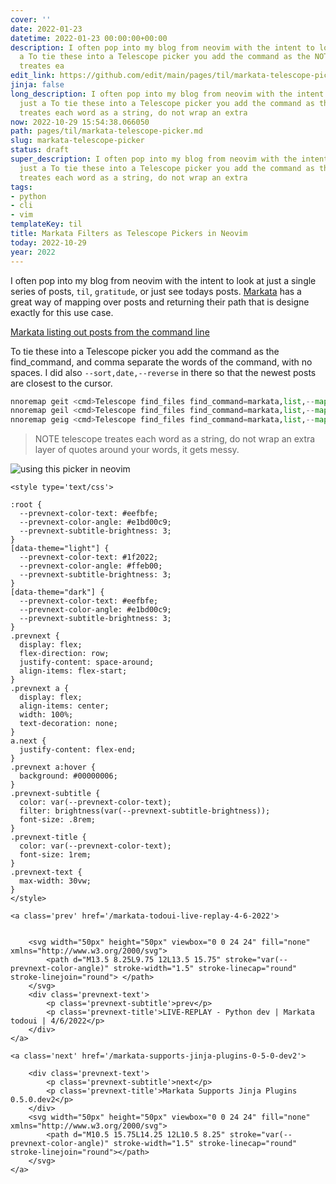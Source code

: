 ```yaml
---
cover: ''
date: 2022-01-23
datetime: 2022-01-23 00:00:00+00:00
description: I often pop into my blog from neovim with the intent to look at just
  a To tie these into a Telescope picker you add the command as the NOTE telescope
  treates ea
edit_link: https://github.com/edit/main/pages/til/markata-telescope-picker.md
jinja: false
long_description: I often pop into my blog from neovim with the intent to look at
  just a To tie these into a Telescope picker you add the command as the NOTE telescope
  treates each word as a string, do not wrap an extra
now: 2022-10-29 15:54:38.066050
path: pages/til/markata-telescope-picker.md
slug: markata-telescope-picker
status: draft
super_description: I often pop into my blog from neovim with the intent to look at
  just a To tie these into a Telescope picker you add the command as the NOTE telescope
  treates each word as a string, do not wrap an extra
tags:
- python
- cli
- vim
templateKey: til
title: Markata Filters as Telescope Pickers in Neovim
today: 2022-10-29
year: 2022
---
```


I often pop into my blog from neovim with the intent to look at just a
single series of posts, `til`, `gratitude`, or just see todays posts.
[Markata](https://markata.dev/) has a great way of mapping over posts
and returning their path that is designe exactly for this use case.

[Markata listing out posts from the command line](https://images.waylonwalker.com/markta-list-todays-posts.png)

To tie these into a Telescope picker you add the command as the
find_command, and comma separate the words of the command, with no
spaces.  I did also `--sort,date,--reverse` in there so that the newest
posts are closest to the cursor.

``` python
nnoremap geit <cmd>Telescope find_files find_command=markata,list,--map,path,--filter,date==today<cr>
nnoremap geil <cmd>Telescope find_files find_command=markata,list,--map,path,--filter,templateKey=='til',--sort,date,--reverse<cr>
nnoremap geig <cmd>Telescope find_files find_command=markata,list,--map,path,--filter,templateKey=='gratitude',--sort,date,--reverse<cr>
```

> NOTE telescope treates each word as a string, do not wrap an extra
> layer of quotes around your words, it gets messy.

![using this picker in neovim](https://images.waylonwalker.com/markata-list-telescope-picker.png)
<div class='prevnext'>

    <style type='text/css'>

    :root {
      --prevnext-color-text: #eefbfe;
      --prevnext-color-angle: #e1bd00c9;
      --prevnext-subtitle-brightness: 3;
    }
    [data-theme="light"] {
      --prevnext-color-text: #1f2022;
      --prevnext-color-angle: #ffeb00;
      --prevnext-subtitle-brightness: 3;
    }
    [data-theme="dark"] {
      --prevnext-color-text: #eefbfe;
      --prevnext-color-angle: #e1bd00c9;
      --prevnext-subtitle-brightness: 3;
    }
    .prevnext {
      display: flex;
      flex-direction: row;
      justify-content: space-around;
      align-items: flex-start;
    }
    .prevnext a {
      display: flex;
      align-items: center;
      width: 100%;
      text-decoration: none;
    }
    a.next {
      justify-content: flex-end;
    }
    .prevnext a:hover {
      background: #00000006;
    }
    .prevnext-subtitle {
      color: var(--prevnext-color-text);
      filter: brightness(var(--prevnext-subtitle-brightness));
      font-size: .8rem;
    }
    .prevnext-title {
      color: var(--prevnext-color-text);
      font-size: 1rem;
    }
    .prevnext-text {
      max-width: 30vw;
    }
    </style>
    
    <a class='prev' href='/markata-todoui-live-replay-4-6-2022'>
    

        <svg width="50px" height="50px" viewbox="0 0 24 24" fill="none" xmlns="http://www.w3.org/2000/svg">
            <path d="M13.5 8.25L9.75 12L13.5 15.75" stroke="var(--prevnext-color-angle)" stroke-width="1.5" stroke-linecap="round" stroke-linejoin="round"> </path>
        </svg>
        <div class='prevnext-text'>
            <p class='prevnext-subtitle'>prev</p>
            <p class='prevnext-title'>LIVE-REPLAY - Python dev | Markata todoui | 4/6/2022</p>
        </div>
    </a>
    
    <a class='next' href='/markata-supports-jinja-plugins-0-5-0-dev2'>
    
        <div class='prevnext-text'>
            <p class='prevnext-subtitle'>next</p>
            <p class='prevnext-title'>Markata Supports Jinja Plugins 0.5.0.dev2</p>
        </div>
        <svg width="50px" height="50px" viewbox="0 0 24 24" fill="none" xmlns="http://www.w3.org/2000/svg">
            <path d="M10.5 15.75L14.25 12L10.5 8.25" stroke="var(--prevnext-color-angle)" stroke-width="1.5" stroke-linecap="round" stroke-linejoin="round"></path>
        </svg>
    </a>
  </div>